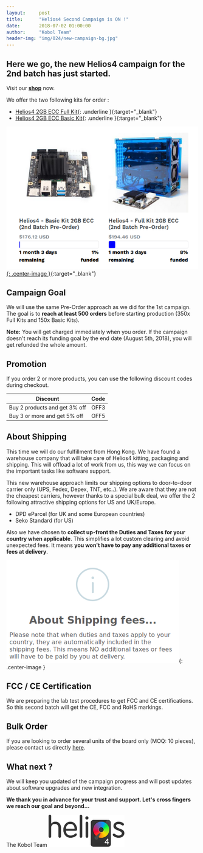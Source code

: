 ```yaml
---
layout:     post
title:      "Helios4 Second Campaign is ON !"
date:       2018-07-02 01:00:00
author:     "Kobol Team"
header-img: "img/024/new-campaign-bg.jpg"
---
```


## Here we go, the new Helios4 campaign for the 2nd batch has just started.

Visit our **[shop](https://shop.kobol.io/)** now.

We offer the two following kits for order :

*  [Helios4 2GB ECC Full Kit](https://shop.kobol.io/products/helios4-full-kit-2gb-ecc-2nd-batch-pre-order){: .underline }{:target="_blank"}
*  [Helios4 2GB ECC Basic Kit](https://shop.kobol.io/products/helios4-basic-kit-2gb-ecc-2nd-batch-pre-order){: .underline }{:target="_blank"}

[![Product collection](/img/024/product-list.png){: .center-image }](https://shop.kobol.io/collections/all){:target="_blank"}

## Campaign Goal

We will use the same Pre-Order approach as we did for the 1st campaign. The goal is to **reach at least 500 orders** before starting production (350x Full Kits and 150x Basic Kits).

**Note:** You will get charged immediately when you order. If the campaign doesn't reach its funding goal by the end date (August 5th, 2018), you will get refunded the whole amount.

## Promotion

If you order 2 or more products, you can use the following discount codes during checkout.

| Discount                      | Code |
|-------------------------------|------|
| Buy 2 products and get 3% off | OFF3 |
| Buy 3 or more and get 5% off  | OFF5 |

## About Shipping

This time we will do our fulfillment from Hong Kong. We have found a warehouse company that will take care of Helios4 kitting, packaging and shipping. This will offload a lot of work from us, this way we can focus on the important tasks like software support.

This new warehouse approach limits our shipping options to door-to-door carrier only (UPS, Fedex, Depex, TNT, etc..). We are aware that they are not the cheapest carriers, however thanks to a special bulk deal, we offer the 2 following attractive shipping options for US and UK/Europe.
* DPD eParcel (for UK and some European countries)
* Seko Standard (for US)

Also we have chosen to **collect up-front the Duties and Taxes for your country when applicable**. This simplifies a lot custom clearing and avoid unexpected fees. It means **you won't have to pay any additional taxes or fees at delivery**.

![About shiping](/img/024/about-shipping.png){: .center-image }

## FCC / CE Certification

We are preparing the lab test procedures to get FCC and CE certifications. So this second batch will get the CE, FCC and RoHS markings.

## Bulk Order

If you are looking to order several units of the board only (MOQ: 10 pieces), please contact us directly [here](https://shop.kobol.io/pages/contact-us).

## What next ?

We will keep you updated of the campaign progress and will post updates about software upgrades and new integration.

**We thank you in advance for your trust and support. Let's cross fingers we reach our goal and beyond...**

The Kobol Team
[![About shiping](/img/024/helios4-logo.png)](https://kobol.io/helios4)
